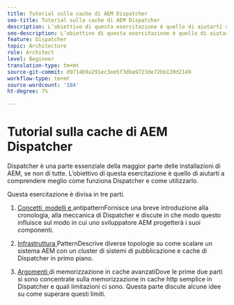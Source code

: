 ```yaml
---
title: Tutorial sulla cache di AEM Dispatcher
seo-title: Tutorial sulla cache di AEM Dispatcher
description: L’obiettivo di questa esercitazione è quello di aiutarti a comprendere meglio come funziona Dispatcher e come utilizzarlo.
seo-description: L’obiettivo di questa esercitazione è quello di aiutarti a comprendere meglio come funziona Dispatcher e come utilizzarlo.
feature: Dispatcher
topic: Architecture
role: Architect
level: Beginner
translation-type: tm+mt
source-git-commit: d9714b9a291ec3ee5f3dba9723de72bb120d2149
workflow-type: tm+mt
source-wordcount: '184'
ht-degree: 7%

---
```



# Tutorial sulla cache di AEM Dispatcher

Dispatcher è una parte essenziale della maggior parte delle installazioni di AEM, se non di tutte. L’obiettivo di questa esercitazione è quello di aiutarti a comprendere meglio come funziona Dispatcher e come utilizzarlo.

Questa esercitazione è divisa in tre parti.

1. [Concetti, modelli e ](chapter-1.md)
antipatternFornisce una breve introduzione alla cronologia, alla meccanica di Dispatcher e discute in che modo questo influisce sul modo in cui uno sviluppatore AEM progetterà i suoi componenti.

1. [Infrastruttura ](chapter-2.md)
PatternDescrive diverse topologie su come scalare un sistema AEM con un cluster di sistemi di pubblicazione e cache di Dispatcher in primo piano.

1. [Argomenti ](chapter-3.md)
di memorizzazione in cache avanzatiDove le prime due parti si sono concentrate sulla memorizzazione in cache http semplice in Dispatcher e quali limitazioni ci sono. Questa parte discute alcune idee su come superare questi limiti.
